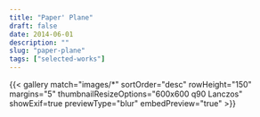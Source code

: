 ```yaml
---
title: "Paper' Plane"
draft: false
date: 2014-06-01
description: ""
slug: "paper-plane"
tags: ["selected-works"]
---
```


{{< gallery match="images/*" sortOrder="desc" rowHeight="150" margins="5" thumbnailResizeOptions="600x600 q90 Lanczos" showExif=true previewType="blur" embedPreview="true" >}}